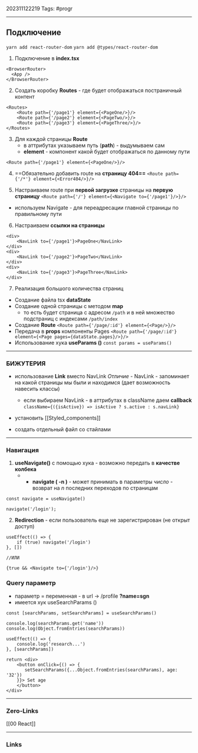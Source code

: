 202311122219
Tags: #progr 

---
## Подключение

`yarn add react-router-dom`
`yarn add @types/react-router-dom`

1.  Подключение в **index.tsx**
```TS
<BrowserRouter>  
  <App />  
</BrowserRouter>
```

2. Создать коробку **Routes** - где будет отображаться постраничный контент
```JS
<Routes>  
    <Route path={'/page1'} element={<PageOne/>}/>  
    <Route path={'/page2'} element={<PageTwo/>}/>  
    <Route path={'/page3'} element={<PageThree/>}/>  
</Routes>
```

3.  Для каждой страницы **Route** 
	- в аттрибутах указываем путь (**path**) - выдумываем сам
	- **element** - компонент какой будет отображаться по данному пути
```
<Route path={'/page1'} element={<PageOne/>}/>
```

4. ==Обязательно добавить route на **страницу 404==**
`<Route path={'/*'} element={<Error404/>}/>`

5.  Настраиваем route при **первой загрузке** страницы на **первую страницу**
`<Route path={'/'} element={<Navigate to={'/page1'}/>}/>`
- используем Navigate - для переадресации главной страницы по правильному пути

6. Настраиваем **ссылки на страницы**
```JS
<div>  
    <NavLink to={'/page1'}>PageOne</NavLink>  
</div>  
<div>  
    <NavLink to={'/page2'}>PageTwo</NavLink>  
</div>  
<div>  
    <NavLink to={'/page3'}>PageThree</NavLink>  
</div>
```

7.  Реализация большого количества страниц
- Создание файла tsx **dataState**
- Создание одной страницы с методом **map**
	- то есть будет страница с адресом `/path` и в ней множество подстраниц с индексами `/path/index`
- Создание **Route**
`<Route path={'/page/:id'} element={<Page/>}/>`
- Передача в **props** компоненты Pages
`<Route path={'/page/:id'} element={<Page pages={dataState.pages}/>}/>`
- Использование хука **useParams ()**
`const params = useParams()`

---
### БИЖУТЕРИЯ
- использование **Link** вместо NavLink
	 *Отличие* - NavLink - запоминает на какой страницы мы были и находимся (дает возможность навесить классы)
	 - если выбираем NavLink - в аттрибутах в className даем **callback**
	 `className={({isActive}) => isActive ? s.active : s.navLink}`

- установить [[Styled_components]]
- создать отдельный файл со стайлами 


---

### Навигация
1. **useNavigate()** с помощью хука - возможно передать в **качестве колбека**
	- - **navigate ( -n )** - может принимать в параметры *число* - возврат на  *n* последних переходов по cтраницам
```JS
const navigate = useNavigate()

navigate('/login');
```



2. **Redirection** - если пользователь еще не зарегистрирован (не открыт доступ)
```JS
useEffect(() => {  
    if (true) navigate('/login')  
}, [])

//ИЛИ 

{true && <Navigate to={'/login'}/>}
```


### Query параметр
- параметр = переменная - в url -> /profile **?name=sgn**
- имеется хук useSearchParams ()
```JS
const [searchParams, setSearchParams] = useSearchParams()  
  
console.log(searchParams.get('name'))  
console.log(Object.fromEntries(searchParams))  
  
useEffect(() => {  
    console.log('research...')  
}, [searchParams])  
  
return <div>  
    <button onClick={() => {  
       setSearchParams({...Object.fromEntries(searchParams), age: '32'})  
    }}> Set age  
    </button>  
</div>
```

---
### Zero-Links
[[00 React]]

---
### Links
